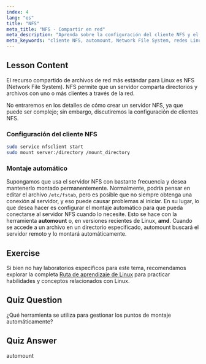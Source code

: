 ```yaml
---
index: 4
lang: "es"
title: "NFS"
meta_title: "NFS - Compartir en red"
meta_description: "Aprenda sobre la configuración del cliente NFS y el montaje automático en Linux. Comprenda cómo conectarse a recursos compartidos de archivos de red y usar el montaje automático para un acceso sin interrupciones."
meta_keywords: "cliente NFS, automount, Network File System, redes Linux, comando mount, tutorial Linux, principiante"
---
```


## Lesson Content

El recurso compartido de archivos de red más estándar para Linux es NFS (Network File System). NFS permite que un servidor comparta directorios y archivos con uno o más clientes a través de la red.

No entraremos en los detalles de cómo crear un servidor NFS, ya que puede ser complejo; sin embargo, discutiremos la configuración de clientes NFS.

### Configuración del cliente NFS

```bash
sudo service nfsclient start
sudo mount server:/directory /mount_directory
```

### Montaje automático

Supongamos que usa el servidor NFS con bastante frecuencia y desea mantenerlo montado permanentemente. Normalmente, podría pensar en editar el archivo `/etc/fstab`, pero es posible que no siempre obtenga una conexión al servidor, y eso puede causar problemas al iniciar. En su lugar, lo que desea hacer es configurar el montaje automático para que pueda conectarse al servidor NFS cuando lo necesite. Esto se hace con la herramienta **automount** o, en versiones recientes de Linux, **amd**. Cuando se accede a un archivo en un directorio especificado, automount buscará el servidor remoto y lo montará automáticamente.

## Exercise

Si bien no hay laboratorios específicos para este tema, recomendamos explorar la completa [Ruta de aprendizaje de Linux](https://labex.io/es/learn/linux) para practicar habilidades y conceptos relacionados con Linux.

## Quiz Question

¿Qué herramienta se utiliza para gestionar los puntos de montaje automáticamente?

## Quiz Answer

automount
